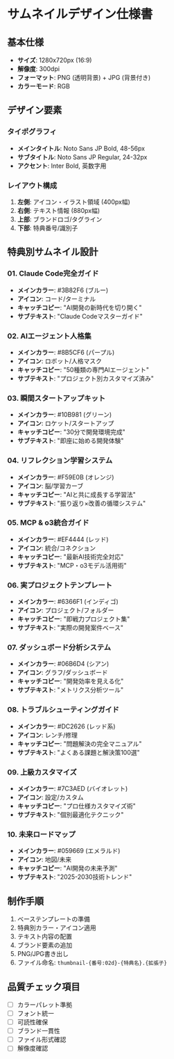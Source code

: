 # サムネイルデザイン仕様書

## 基本仕様
- **サイズ**: 1280x720px (16:9)
- **解像度**: 300dpi
- **フォーマット**: PNG (透明背景) + JPG (背景付き)
- **カラーモード**: RGB

## デザイン要素

### タイポグラフィ
- **メインタイトル**: Noto Sans JP Bold, 48-56px
- **サブタイトル**: Noto Sans JP Regular, 24-32px
- **アクセント**: Inter Bold, 英数字用

### レイアウト構成
1. **左側**: アイコン・イラスト領域 (400px幅)
2. **右側**: テキスト情報 (880px幅)
3. **上部**: ブランドロゴ/タグライン
4. **下部**: 特典番号/識別子

## 特典別サムネイル設計

### 01. Claude Code完全ガイド
- **メインカラー**: #3B82F6 (ブルー)
- **アイコン**: コード/ターミナル
- **キャッチコピー**: "AI開発の新時代を切り開く"
- **サブテキスト**: "Claude Codeマスターガイド"

### 02. AIエージェント人格集
- **メインカラー**: #8B5CF6 (パープル)
- **アイコン**: ロボット/人格マスク
- **キャッチコピー**: "50種類の専門AIエージェント"
- **サブテキスト**: "プロジェクト別カスタマイズ済み"

### 03. 瞬間スタートアップキット
- **メインカラー**: #10B981 (グリーン)
- **アイコン**: ロケット/スタートアップ
- **キャッチコピー**: "30分で開発環境完成"
- **サブテキスト**: "即座に始める開発体験"

### 04. リフレクション学習システム
- **メインカラー**: #F59E0B (オレンジ)
- **アイコン**: 脳/学習カーブ
- **キャッチコピー**: "AIと共に成長する学習法"
- **サブテキスト**: "振り返り×改善の循環システム"

### 05. MCP & o3統合ガイド
- **メインカラー**: #EF4444 (レッド)
- **アイコン**: 統合/コネクション
- **キャッチコピー**: "最新AI技術完全対応"
- **サブテキスト**: "MCP・o3モデル活用術"

### 06. 実プロジェクトテンプレート
- **メインカラー**: #6366F1 (インディゴ)
- **アイコン**: プロジェクト/フォルダー
- **キャッチコピー**: "即戦力プロジェクト集"
- **サブテキスト**: "実際の開発案件ベース"

### 07. ダッシュボード分析システム
- **メインカラー**: #06B6D4 (シアン)
- **アイコン**: グラフ/ダッシュボード
- **キャッチコピー**: "開発効率を見える化"
- **サブテキスト**: "メトリクス分析ツール"

### 08. トラブルシューティングガイド
- **メインカラー**: #DC2626 (レッド系)
- **アイコン**: レンチ/修理
- **キャッチコピー**: "問題解決の完全マニュアル"
- **サブテキスト**: "よくある課題と解決策100選"

### 09. 上級カスタマイズ
- **メインカラー**: #7C3AED (バイオレット)
- **アイコン**: 設定/カスタム
- **キャッチコピー**: "プロ仕様カスタマイズ術"
- **サブテキスト**: "個別最適化テクニック"

### 10. 未来ロードマップ
- **メインカラー**: #059669 (エメラルド)
- **アイコン**: 地図/未来
- **キャッチコピー**: "AI開発の未来予測"
- **サブテキスト**: "2025-2030技術トレンド"

## 制作手順
1. ベーステンプレートの準備
2. 特典別カラー・アイコン適用
3. テキスト内容の配置
4. ブランド要素の追加
5. PNG/JPG書き出し
6. ファイル命名: `thumbnail-{番号:02d}-{特典名}.{拡張子}`

## 品質チェック項目
- [ ] カラーパレット準拠
- [ ] フォント統一
- [ ] 可読性確保
- [ ] ブランド一貫性
- [ ] ファイル形式確認
- [ ] 解像度確認
